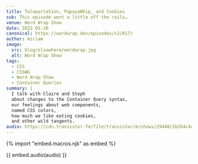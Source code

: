 ```yaml
---
title: Teleportation, PapayaWhip, and Cookies
sub: This episode went a little off the rails…
venue: Word Wrap Show
date: 2022-05-30
canonical: https://wordwrap.dev/episodes/s2/017/
author: miriam
image:
  src: blog/elsewhere/wordwrap.jpg
  alt: Word Wrap Show
tags:
  - CSS
  - CSSWG
  - Word Wrap Show
  - Container Queries
summary: |
  I talk with Claire and Steph
  about changes to the Container Query syntax,
  our feelings about web components,
  named CSS colors,
  how much we like eating cookies,
  and other wild tangents.
audio: https://cdn.transistor.fm/file/transistor/m/shows/29448/1b2b4c4afbedbdb1f2c3aff904bc7a17.mp3
---
```


{% import "embed.macros.njk" as embed %}

{{ embed.audio(audio) }}
